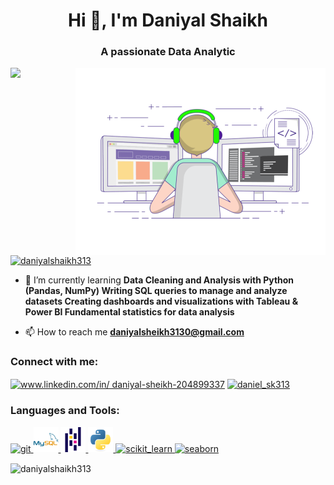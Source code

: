 <h1 align="center">Hi 👋, I'm Daniyal Shaikh</h1>
<h3 align="center">A passionate Data Analytic</h3>
<img src="https://drive.google.com/uc?export=view&id=1U3YClKkSo71Qtuf9joLoczpVOUmnkJH3">
<img align="right" alt="Coding" width="400" src="https://raw.githubusercontent.com/devSouvik/devSouvik/master/gif3.gif">


<p align="left"> <a href="https://github.com/ryo-ma/github-profile-trophy"><img src="https://github-profile-trophy.vercel.app/?username=daniyalshaikh313" alt="daniyalshaikh313" /></a> </p>

- 🌱 I’m currently learning **Data Cleaning and Analysis with Python (Pandas, NumPy) Writing SQL queries to manage and analyze datasets Creating dashboards and visualizations with Tableau & Power BI Fundamental statistics for data analysis**

- 📫 How to reach me **daniyalsheikh3130@gmail.com**

<h3 align="left">Connect with me:</h3>
<p align="left">
<a href="https://linkedin.com/in/www.linkedin.com/in/ daniyal-sheikh-204899337" target="blank"><img align="center" src="https://raw.githubusercontent.com/rahuldkjain/github-profile-readme-generator/master/src/images/icons/Social/linked-in-alt.svg" alt="www.linkedin.com/in/ daniyal-sheikh-204899337" height="30" width="40" /></a>
<a href="https://discord.gg/daniel_sk313" target="blank"><img align="center" src="https://raw.githubusercontent.com/rahuldkjain/github-profile-readme-generator/master/src/images/icons/Social/discord.svg" alt="daniel_sk313" height="30" width="40" /></a>
</p>

<h3 align="left">Languages and Tools:</h3>
<p align="left"> <a href="https://git-scm.com/" target="_blank" rel="noreferrer"> <img src="https://www.vectorlogo.zone/logos/git-scm/git-scm-icon.svg" alt="git" width="40" height="40"/> </a> <a href="https://www.mysql.com/" target="_blank" rel="noreferrer"> <img src="https://raw.githubusercontent.com/devicons/devicon/master/icons/mysql/mysql-original-wordmark.svg" alt="mysql" width="40" height="40"/> </a> <a href="https://pandas.pydata.org/" target="_blank" rel="noreferrer"> <img src="https://raw.githubusercontent.com/devicons/devicon/2ae2a900d2f041da66e950e4d48052658d850630/icons/pandas/pandas-original.svg" alt="pandas" width="40" height="40"/> </a> <a href="https://www.python.org" target="_blank" rel="noreferrer"> <img src="https://raw.githubusercontent.com/devicons/devicon/master/icons/python/python-original.svg" alt="python" width="40" height="40"/> </a> <a href="https://scikit-learn.org/" target="_blank" rel="noreferrer"> <img src="https://upload.wikimedia.org/wikipedia/commons/0/05/Scikit_learn_logo_small.svg" alt="scikit_learn" width="40" height="40"/> </a> <a href="https://seaborn.pydata.org/" target="_blank" rel="noreferrer"> <img src="https://seaborn.pydata.org/_images/logo-mark-lightbg.svg" alt="seaborn" width="40" height="40"/> </a> </p>

<p><img align="center" src="https://github-readme-stats.vercel.app/api/top-langs?username=daniyalshaikh313&show_icons=true&locale=en&layout=compact" alt="daniyalshaikh313" /></p>
